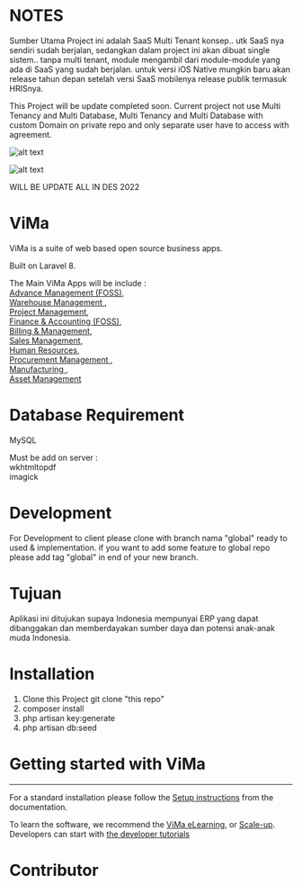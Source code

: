 # NOTES

Sumber Utama Project ini adalah SaaS Multi Tenant konsep.. utk SaaS nya sendiri sudah berjalan, sedangkan dalam project ini akan dibuat single sistem.. tanpa multi tenant, module mengambil dari module-module yang ada di SaaS yang sudah berjalan. untuk versi iOS Native mungkin baru akan release tahun depan setelah versi SaaS mobilenya release publik termasuk HRISnya.

This Project will be update completed soon. 
Current project not use Multi Tenancy and Multi Database, Multi Tenancy and Multi Database with custom Domain on private repo and only separate user have to access with agreement.

![alt text](https://github.com/vm0993/vmGL/blob/main/vmfoss.jpg?raw=true)

![alt text](https://github.com/vm0993/vmGL/blob/main/jurnal.jpg?raw=true)

WILL BE UPDATE ALL IN DES 2022

# ViMa
ViMa is a suite of web based open source business apps.

Built on Laravel 8.

The Main ViMa Apps will be include :<br>
<a href="http://vimasolusi.com/page/advance-management">Advance Management (FOSS)</a>,<br>
<a href="http://vimasolusi.com/page/warehouse">Warehouse Management </a>,<br>
<a href="http://vimasolusi.com/page/project-management">Project Management</a>,<br>
<a href="http://vimasolusi.com/page/finance-cashbank">Finance &amp; Accounting (FOSS)</a>,<br>
<a href="http://vimasolusi.com/page/accounting">Billing &amp; Management</a>,<br>
<a href="http://vimasolusi.com/page/sales">Sales Management</a>,<br>
<a href="http://vimasolusi.com/page/employees">Human Resources</a>,<br>
<a href="http://vimasolusi.com/page/proc-management">Procurement Management </a>,<br>
<a href="http://vimasolusi.com/page/manufacturing">Manufacturing </a>,<br>
<a href="http://vimasolusi.com/page/asset-management">Asset Management </a><br>

# Database Requirement

MySQL

Must be add on server :<br>
wkhtmltopdf<br>
imagick

# Development

For Development to client please clone with branch nama "global" ready to used & implementation. if you want to add some feature to global repo please add tag "global" in end of your new branch.

# Tujuan

Aplikasi ini ditujukan supaya Indonesia mempunyai ERP yang dapat dibanggakan dan memberdayakan sumber daya dan potensi anak-anak muda Indonesia.<br>

# Installation

1. Clone this Project git clone "this repo"
2. composer install
3. php artisan key:generate
4. php artisan db:seed


# Getting started with ViMa
-------------------------

For a standard installation please follow the <a href="http://vimasolusi.com/documentation/2.1/administration/install.html">Setup instructions</a>
from the documentation.

To learn the software, we recommend the <a href="https://vimasolusi.com/slides">ViMa eLearning</a>, or <a href="https://vimasolusi.com/page/scale-up-business">Scale-up</a>. Developers can start with <a href="https://vimasolusi.com/documentation/2.1/developer/howtos.html">the developer tutorials</a>

# Contributor

